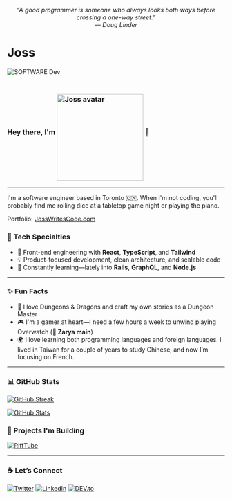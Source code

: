 
<p align="center"><em>“A good programmer is someone who always looks both ways before crossing a one-way street.”<br>— Doug Linder</em></p>


# Joss

![SOFTWARE Dev](https://github.com/user-attachments/assets/8a22a8e0-10ac-45d4-86a7-d6989621f6ea)



<h3>Hey there, I'm <img alt="Joss avatar" src="https://github.com/user-attachments/assets/34d11237-3d6c-4259-bd9e-cd5ad0e24f1e/eb078237-d6c7-4d7a-b380-f7ff7e1b85d1](https://github.com/user-attachments/assets/49982a47-e6c7-4890-a3f6-7c4b7d11c317"  style="vertical-align: middle; width: 200px; padding-top: 20px;" /> 👋</h3>

---

I'm a software engineer based in Toronto 🇨🇦. When I'm not coding, you'll probably find me rolling dice at a tabletop game night or playing the piano.

Portfolio: [JossWritesCode.com](https://www.josswritescode.com/)  

### 🔧 Tech Specialties

- 🧠 Front-end engineering with **React**, **TypeScript**, and **Tailwind**
- 💡 Product-focused development, clean architecture, and scalable code
- 🚀 Constantly learning—lately into **Rails**, **GraphQL**, and **Node.js**

---

### ✨ Fun Facts

- 🎲 I love Dungeons & Dragons and craft my own stories as a Dungeon Master  
- 🎮 I'm a gamer at heart—I need a few hours a week to unwind playing Overwatch (**💪 Zarya main**)
- 🌍 I love learning both programming languages and foreign languages. I lived in Taiwan for a couple of years to study Chinese, and now I’m focusing on French.

---

### 📊 GitHub Stats

<div>


[![GitHub Streak](https://github-readme-streak-stats-zeta-dun-63.vercel.app?user=JossWritesCode&theme=dracula)](https://git.io/streak-stats)

[![GitHub Stats](https://github-readme-stats.vercel.app/api/top-langs/?username=JossWritesCode&layout=compact&theme=dracula&hide_title=true&langs_count=6)](github-readme-stats-h9kx.vercel.app)

</div>

### 🚀 Projects I'm Building

[![RiffTube](https://github-readme-stats.vercel.app/api/pin/?username=JossWritesCode&repo=RiffTube&theme=dracula)](https://github.com/JossWritesCode/RiffTube)


---

### ☕ Let’s Connect

[![Twitter](https://img.shields.io/badge/Twitter-%231DA1F2.svg?style=for-the-badge&logo=twitter&logoColor=white)](https://twitter.com/josswritescode)
[![LinkedIn](https://img.shields.io/badge/LinkedIn-blue.svg?style=for-the-badge&logo=linkedin&logoColor=white)](https://www.linkedin.com/in/josswritescode)
[![DEV.to](https://img.shields.io/badge/DEV.to-0A0A0A.svg?style=for-the-badge&logo=dev-dot-to&logoColor=white)](https://dev.to/josswritescode)


